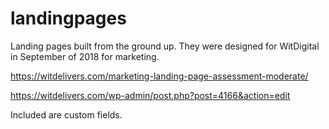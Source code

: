 # landingpages
Landing pages built from the ground up. They were designed for WitDigital in September of 2018 for marketing. 

https://witdelivers.com/marketing-landing-page-assessment-moderate/

https://witdelivers.com/wp-admin/post.php?post=4166&action=edit

Included are custom fields.
